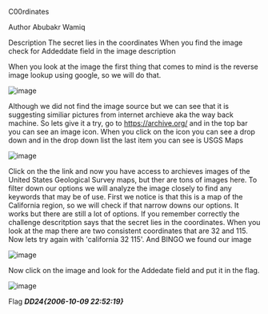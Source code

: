 C00rdinates


Author
Abubakr Wamiq


Description
The secret lies in the coordinates
When you find the image check for Addeddate field in the image description


When you look at the image the first thing that comes to mind is the reverse image lookup using google, so we will do that.


![image](https://github.com/0xZainRaza/DevDay24-CTF-Writeups/assets/121969132/db93ecb5-6f5b-4d9d-b44b-d32d6d4d5c4c)


Although we did not find the image source but we can see that it is suggesting similiar pictures from internet archieve aka the way back machine.
So lets give it a try, go to https://archive.org/ and in the top bar you can see an image icon. When you click on the icon you can see a drop down and in the drop down list the last item you can see is USGS Maps


![image](https://github.com/0xZainRaza/DevDay24-CTF-Writeups/assets/121969132/b2c1d047-2ce1-4ad7-bce3-bfcb3cb1a73a)


Click on the the link and now you have access to archieves images of the United States Geological Survey maps, but ther are tons of images here.
To filter down our options we will analyze the image closely to find any keywords that may be of use.
First we notice is that this is a map of the California region, so we will check if that narrow downs our options. It works but there are still a lot of options. If you remember correctly the challenge descritption says that the secret lies in the coordinates. When you look at the map there are two consistent coordinates that are 32 and 115. Now lets try again with 'california 32 115'. And BINGO we found our image


![image](https://github.com/0xZainRaza/DevDay24-CTF-Writeups/assets/121969132/3253014f-f5a3-4637-87f7-b2a5f20ff43d)


Now click on the image and look for the Addedate field and put it in the flag.


![image](https://github.com/0xZainRaza/DevDay24-CTF-Writeups/assets/121969132/c87f7050-6a26-4dd0-a309-61ce9f989ba2)


Flag
 _**DD24{2006-10-09 22:52:19}**_
